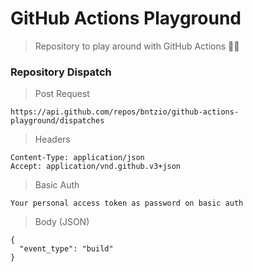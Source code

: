 # GitHub Actions Playground

> Repository to play around with GitHub Actions 🤹‍♂️

### Repository Dispatch

> Post Request

```
https://api.github.com/repos/bntzio/github-actions-playground/dispatches
```

> Headers

```
Content-Type: application/json
Accept: application/vnd.github.v3+json
```

> Basic Auth

```
Your personal access token as password on basic auth
```

> Body (JSON)

```
{
  "event_type": "build"
}
```
